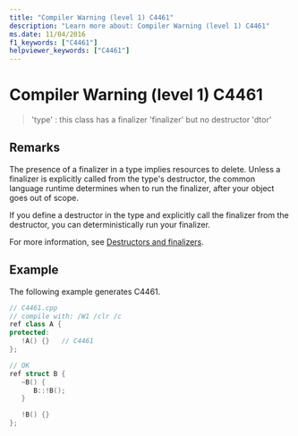 ```yaml
---
title: "Compiler Warning (level 1) C4461"
description: "Learn more about: Compiler Warning (level 1) C4461"
ms.date: 11/04/2016
f1_keywords: ["C4461"]
helpviewer_keywords: ["C4461"]
---
```

# Compiler Warning (level 1) C4461

> 'type' : this class has a finalizer 'finalizer' but no destructor 'dtor'

## Remarks

The presence of a finalizer in a type implies resources to delete. Unless a finalizer is explicitly called from the type's destructor, the common language runtime determines when to run the finalizer, after your object goes out of scope.

If you define a destructor in the type and explicitly call the finalizer from the destructor, you can deterministically run your finalizer.

For more information, see [Destructors and finalizers](../../dotnet/how-to-define-and-consume-classes-and-structs-cpp-cli.md#BKMK_Destructors_and_finalizers).

## Example

The following example generates C4461.

```cpp
// C4461.cpp
// compile with: /W1 /clr /c
ref class A {
protected:
   !A() {}   // C4461
};

// OK
ref struct B {
   ~B() {
      B::!B();
   }

   !B() {}
};
```
